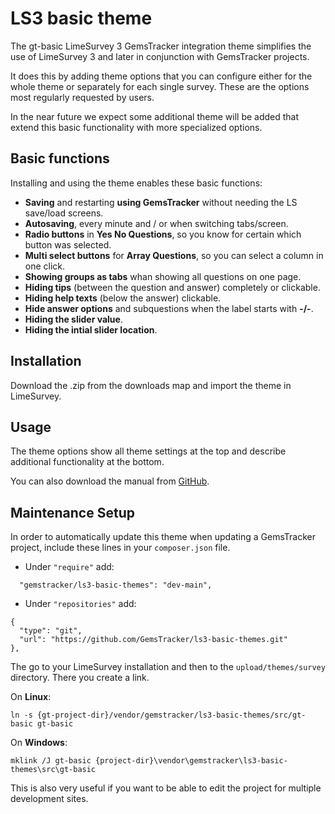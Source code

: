 # LS3 basic theme
The gt-basic LimeSurvey 3 GemsTracker integration theme simplifies the use of LimeSurvey 3 and later 
in conjunction with GemsTracker projects.

It does this by adding theme options that you can configure either for the whole theme or separately 
for each single survey. These are the options most regularly requested by users.

In the near future we expect some additional theme will be added that extend this basic functionality 
with more specialized options. 

## Basic functions
Installing and using the theme enables these basic functions:
- **Saving** and restarting **using GemsTracker** without needing the LS save/load screens.
- **Autosaving**, every minute and / or when switching tabs/screen.
- **Radio buttons** in **Yes No Questions**, so you know for certain which button was selected.
- **Multi select buttons** for **Array Questions**, so you can select a column in one click.
- **Showing groups as tabs** whan showing all questions on one page.
- **Hiding tips** (between the question and answer) completely or clickable.
- **Hiding help texts** (below the answer) clickable.
- **Hide answer options** and subquestions when the label starts with **-/-**.
- **Hiding the slider value**.
- **Hiding the intial slider location**.

## Installation
Download the .zip from the downloads map and import the theme in LimeSurvey.

## Usage
The theme options show all theme settings at the top and describe additional functionality at the bottom.

You can also download the manual from [GitHub](https://github.com/GemsTracker/ls3-basic-themes/tree/main/docs). 

## Maintenance Setup
In order to automatically update this theme when updating a GemsTracker project, include these lines in your `composer.json` file.
- Under `"require"` add: 
```
  "gemstracker/ls3-basic-themes": "dev-main",
```
- Under `"repositories"` add: 
```
{
  "type": "git",
  "url": "https://github.com/GemsTracker/ls3-basic-themes.git"
},
```

The go to your LimeSurvey installation and then to the `upload/themes/survey` directory. There you create a link.

On **Linux**:

`ln -s {gt-project-dir}/vendor/gemstracker/ls3-basic-themes/src/gt-basic gt-basic`

On **Windows**:

`mklink /J gt-basic {project-dir}\vendor\gemstracker\ls3-basic-themes\src\gt-basic`

This is also very useful if you want to be able to edit the project for multiple development sites.
